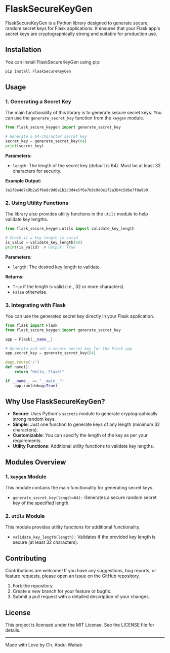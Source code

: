 # FlaskSecureKeyGen

FlaskSecureKeyGen is a Python library designed to generate secure, random secret keys for Flask applications. It ensures that your Flask app's secret keys are cryptographically strong and suitable for production use.

## Installation

You can install FlaskSecureKeyGen using pip:

```bash
pip install FlaskSecureKeyGen
```

## Usage

### 1. Generating a Secret Key

The main functionality of this library is to generate secure secret keys. You can use the `generate_secret_key` function from the `keygen` module.

```python
from flask_secure_keygen import generate_secret_key

# Generate a 64-character secret key
secret_key = generate_secret_key(64)
print(secret_key)
```

**Parameters:**
- `length`: The length of the secret key (default is 64). Must be at least 32 characters for security.

**Example Output:**
```plaintext
3a1f8e4d7c9b2a5f6e8c9d0a1b2c3d4e5f6a7b8c9d0e1f2a3b4c5d6e7f8a9b0
```

### 2. Using Utility Functions

The library also provides utility functions in the `utils` module to help validate key lengths.

```python
from flask_secure_keygen.utils import validate_key_length

# Check if a key length is valid
is_valid = validate_key_length(40)
print(is_valid)  # Output: True
```

**Parameters:**
- `length`: The desired key length to validate.

**Returns:**
- `True` if the length is valid (i.e., 32 or more characters).
- `False` otherwise.

### 3. Integrating with Flask

You can use the generated secret key directly in your Flask application.

```python
from flask import Flask
from flask_secure_keygen import generate_secret_key

app = Flask(__name__)

# Generate and set a secure secret key for the Flask app
app.secret_key = generate_secret_key(64)

@app.route('/')
def home():
    return "Hello, Flask!"

if __name__ == "__main__":
    app.run(debug=True)
```

## Why Use FlaskSecureKeyGen?

- **Secure**: Uses Python's `secrets` module to generate cryptographically strong random keys.
- **Simple**: Just one function to generate keys of any length (minimum 32 characters).
- **Customizable**: You can specify the length of the key as per your requirements.
- **Utility Functions**: Additional utility functions to validate key lengths.

## Modules Overview

### 1. `keygen` Module
This module contains the main functionality for generating secret keys.

- `generate_secret_key(length=64):`
  Generates a secure random secret key of the specified length.

### 2. `utils` Module
This module provides utility functions for additional functionality.

- `validate_key_length(length):`
  Validates if the provided key length is secure (at least 32 characters).

## Contributing

Contributions are welcome! If you have any suggestions, bug reports, or feature requests, please open an issue on the GitHub repository.

1. Fork the repository.
2. Create a new branch for your feature or bugfix.
3. Submit a pull request with a detailed description of your changes.

## License

This project is licensed under the MIT License. See the LICENSE file for details.

---

Made with Love by Ch. Abdul Wahab
